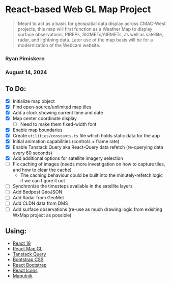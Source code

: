 # React-based Web GL Map Project

> Meant to act as a basis for geospatial data display across CMAC-West projects, this map will first function as a Weather Map to display surface observations, PIREPs, SIGMETs/AIRMETs, as well as satellite, radar, and lightning data. Later use of the map basis will be for a modernization of the Webcam website.

### Ryan Pimiskern

### August 14, 2024

## To Do:

- [x] Initialize map object
- [x] Find open-source/unlimited map tiles
- [x] Add a clock showing current time and date
- [x] Map center coordinate display
  - [ ] Need to make them fixed-width font
- [x] Enable map boundaries
- [x] Create `utilities/constants.ts` file which holds static data for the app
- [x] Initial animation capabilities (controls + frame rate)
- [x] Enable Tanstack Query aka React-Query data refetch (re-querying data every 60 seconds)
- [x] Add additional options for satellite imagery selection
- [ ] Fix caching of images (needs more investigation on how to capture tiles, and how to clear the cache)
  - The caching behaviour could be built into the minutely-refetch logic if we can figure it out
- [ ] Synchronize the timesteps available in the satellite layers
- [ ] Add Bedpost GeoJSON
- [ ] Add Radar from GeoMet
- [ ] Add CLDN data from DMS
- [ ] Add surface observations (re-use as much drawing logic from exisiting WxMap project as possible)

## Using:

- [React 18](https://react.dev/reference/react)
- [React Map GL](https://visgl.github.io/react-map-gl/)
- [Tanstack Query](https://tanstack.com/query/latest/docs/framework/react/overview)
- [Bootstrap CSS](https://getbootstrap.com/docs/5.3/getting-started/introduction/)
- [React Bootstrap](https://react-bootstrap.github.io/)
- [React Icons](https://react-icons.github.io/react-icons/)
- [Maputnik](https://maplibre.org/maputnik/)

